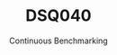 ---
layout: default
title: DSQ040
subtitle: Continuous Benchmarking
selected: TPC-DS
expanded: Benchmarking
benchmark: /individual_results/DSQ040.html
---